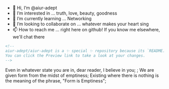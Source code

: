 - 👋 Hi, I’m @aiur-adept
- 👀 I’m interested in ... truth, love, beauty, goodness
- 🌱 I’m currently learning ... Networking
- 💞️ I’m looking to collaborate on ... whatever makes your heart sing
- 📫 How to reach me ... right here on github! If you know me elsewhere, we'll chat there

```html
<!--
aiur-adept/aiur-adept is a ✨ special ✨ repository because its `README.md` (this file) appears on your GitHub profile.
You can click the Preview link to take a look at your changes.
-->
```

Even in whatever state you are in, dear reader, I believe in you;
; We are given form from the midst of emptiness; Existing where there is nothing is the meaning of the phrase, "Form is Emptiness";
